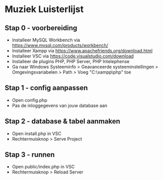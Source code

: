# Muziek Luisterlijst
## Stap 0 - voorbereiding
- Installeer MySQL Workbench via https://www.mysql.com/products/workbench/
- Installeer Xampp via https://www.apachefriends.org/download.html
- Installeer VSC via https://code.visualstudio.com/download
- Installeer de plugins PHP, PHP Server, PHP Intelephense
- Ga naar Windows Systeeminfo > Geavanceerde systeeminstellingen > Omgevingsvariabelen > Path > Voeg "C:\xampp\php" toe

## Stap 1 - config aanpassen
- Open config.php
- Pas de inloggegevens van jouw database aan

## Stap 2 - database & tabel aanmaken
- Open install.php in VSC
- Rechtermuisknop > Serve Project

## Stap 3 - runnen
- Open public/index.php in VSC
- Rechtermuisknop > Reload Server

<!-- © Haldor Doekes 2023 Goodzo BV -->